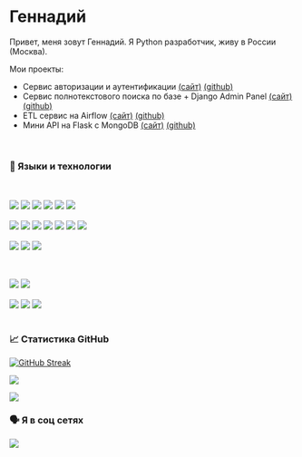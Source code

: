 # Геннадий

Привет, меня зовут Геннадий. Я Python разработчик, живу в России (Москва). 
 
Мои проекты:
 <ul>
  <li><a>Сервис авторизации и аутентификации</a> <a href='http://5.35.83.245/auth_api/openapi'>(сайт)</a> <a href='https://github.com/GennadyBr/FastAPI_OAuth2_Redis_Jaeger_Postgres'>(github)</a></li>
  <li><a>Сервис полнотекстового поиска по базе + Django Admin Panel</a> <a href='http://5.35.83.245:8000/admin'>(сайт)</a> <a href='https://github.com/GennadyBr/DjangoAdmin_PostgreSQL_2_ElasticSeach'>(github)</a></li>
  <li><a>ETL сервис на Airflow</a> <a href='http://5.35.83.245:8080/home'>(сайт)</a> <a href='https://github.com/GennadyBr/Apache_Airflow_1'>(github)</a></li>
  <li><a>Мини API на Flask с MongoDB</a> <a href='http://5.35.83.245:8081/'>(сайт)</a> <a href='https://github.com/GennadyBr/Flask_MongoDB_1'>(github)</a></li>
 </ul>
 <br>

### 🎹 Языки и технологии
<br><br>
![](https://img.shields.io/badge/fastapi-109989?style=for-the-badge&logo=FASTAPI&logoColor=white)
![](https://img.shields.io/badge/Django-092E20?style=for-the-badge&logo=django&logoColor=green)
![](https://img.shields.io/badge/Flask-000000?style=for-the-badge&logo=flask&logoColor=white)
![](https://img.shields.io/badge/iohttp-%232C5bb4.svg?style=for-the-badge&logo=aiohttp&logoColor=white)
![](https://img.shields.io/badge/asyncio-000000?style=for-the-badge&logo=python&logoColor=white)
![](https://img.shields.io/badge/OAuth2-808080?style=for-the-badge&logo=python&logoColor=white)
<br><br>
![](https://img.shields.io/badge/PostgreSQL-316192?style=for-the-badge&logo=postgresql&logoColor=white)
![](https://img.shields.io/badge/SQLite-07405E?style=for-the-badge&logo=sqlite&logoColor=white)
![](https://img.shields.io/badge/MongoDB-%234ea94b.svg?style=for-the-badge&logo=mongodb&logoColor=white)
![](https://img.shields.io/badge/-ElasticSearch-005571?style=for-the-badge&logo=elasticsearch)
![](https://img.shields.io/badge/Rabbitmq-FF6600?style=for-the-badge&logo=rabbitmq&logoColor=white)
![](https://img.shields.io/badge/Apache%20Kafka-000?style=for-the-badge&logo=apachekafka)
![](https://img.shields.io/badge/Redis-E34F26?style=for-the-badge&logo=redis&logoColor=white)
<br><br>
![](https://img.shields.io/badge/Celery-3776AB?style=for-the-badge&logo=celery&logoColor=white)
![](https://img.shields.io/badge/Apache%20Airflow-017CEE?style=for-the-badge&logo=Apache%20Airflow&logoColor=white)
![](https://img.shields.io/badge/Jaeger-3776AB?style=for-the-badge&logo=battle.net&logoColor=white)

<br><br>
![](https://img.shields.io/badge/Docker-2CA5E0?style=for-the-badge&logo=docker&logoColor=white)
![](https://img.shields.io/badge/git-%23F05033.svg?style=for-the-badge&logo=git&logoColor=white)
<br><br>
![](https://img.shields.io/badge/Python-3776AB?style=for-the-badge&logo=python&logoColor=white)
![](https://img.shields.io/badge/HTML5-E34F26?style=for-the-badge&logo=html5&logoColor=white)
![](https://img.shields.io/badge/CSS3-1572B6?style=for-the-badge&logo=css3&logoColor=white)
<br><br>

### 📈 Статистика GitHub

[![GitHub Streak](https://github-readme-streak-stats.herokuapp.com/?user=GennadyBr&theme=dark)](https://git.io/streak-stats)


![](https://github-profile-summary-cards.vercel.app/api/cards/productive-time?username=GennadyBr&theme=solarized_dark)

![](https://komarev.com/ghpvc/?username=GennadyBr&color=dc143c)
<br>

### 🗣 Я в соц сетях

<a href='https://t.me/@gennadybr'>![](https://img.shields.io/badge/Telegram-2CA5E0?style=for-the-badge&logo=telegram&logoColor=white)</a>
